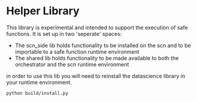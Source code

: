 # Helper Library

This library is experimental and intended to support the execution of safe functions. It is set up in two 'seperate' spaces:

- The scn_side lib holds functionality to be installed on the scn and to be importable to a safe function runtime environment
- The shared lib holds functionality to be made available to both the orchestrator and the scn runtime environment

in order to use this lib you will need to reinstall the datascience library in your runtime environment. 

`python build/install.py`